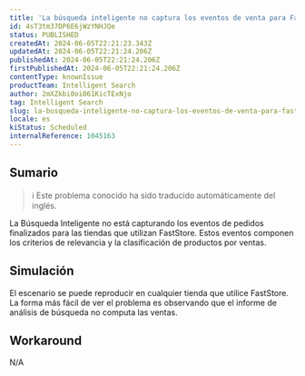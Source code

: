 ```yaml
---
title: 'La búsqueda inteligente no captura los eventos de venta para FastStore'
id: 4sT3tm37DP6E6jWzYNHJQe
status: PUBLISHED
createdAt: 2024-06-05T22:21:23.343Z
updatedAt: 2024-06-05T22:21:24.206Z
publishedAt: 2024-06-05T22:21:24.206Z
firstPublishedAt: 2024-06-05T22:21:24.206Z
contentType: knownIssue
productTeam: Intelligent Search
author: 2mXZkbi0oi061KicTExNjo
tag: Intelligent Search
slug: la-busqueda-inteligente-no-captura-los-eventos-de-venta-para-faststore
locale: es
kiStatus: Scheduled
internalReference: 1045163
---
```


## Sumario

>ℹ️ Este problema conocido ha sido traducido automáticamente del inglés.


La Búsqueda Inteligente no está capturando los eventos de pedidos finalizados para las tiendas que utilizan FastStore. Estos eventos componen los criterios de relevancia y la clasificación de productos por ventas.


##

## Simulación


El escenario se puede reproducir en cualquier tienda que utilice FastStore. La forma más fácil de ver el problema es observando que el informe de análisis de búsqueda no computa las ventas.



## Workaround


N/A




